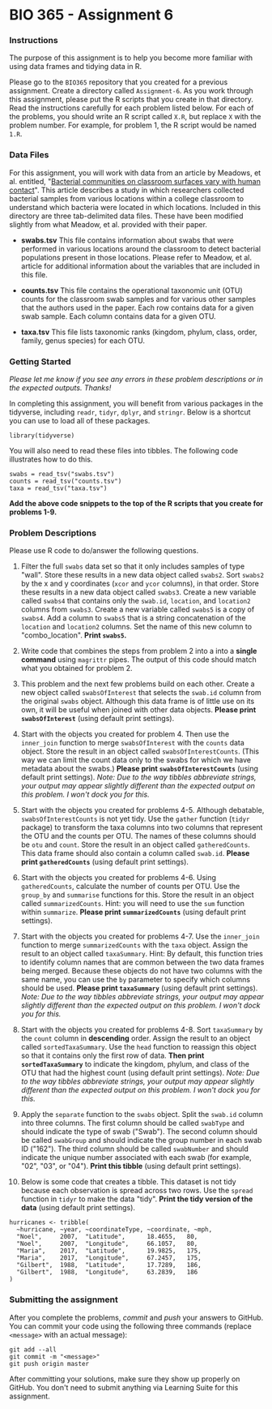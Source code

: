 # BIO 365 - Assignment 6

### Instructions

The purpose of this assignment is to help you become more familiar with using data frames and tidying data in R.

Please go to the `BIO365` repository that you created for a previous assignment. Create a directory called `Assignment-6`. As you work through this assignment, please put the R scripts that you create in that directory. Read the instructions carefully for each problem listed below. For each of the problems, you should write an R script called `X.R`, but replace `X` with the problem number. For example, for problem 1, the R script would be named `1.R`.

### Data Files

For this assignment, you will work with data from an article by Meadows, et al. entitled, "[Bacterial communities on classroom surfaces vary with human contact](https://www.ncbi.nlm.nih.gov/pubmed/24602274)". This article describes a study in which researchers collected bacterial samples from various locations within a college classroom to understand which bacteria were located in which locations. Included in this directory are three tab-delimited data files. These have been modified slightly from what Meadow, et al. provided with their paper.

* **swabs.tsv** This file contains information about swabs that were performed in various locations around the classroom to detect bacterial populations present in those locations. Please refer to Meadow, et al. article for additional information about the variables that are included in this file.

* **counts.tsv** This file contains the operational taxonomic unit (OTU) counts for the classroom swab samples and for various other samples that the authors used in the paper. Each row contains data for a given swab sample. Each column contains data for a given OTU.

* **taxa.tsv** This file lists taxonomic ranks (kingdom, phylum, class, order, family, genus species) for each OTU.

### Getting Started

*Please let me know if you see any errors in these problem descriptions or in the expected outputs. Thanks!*

In completing this assignment, you will benefit from various packages in the tidyverse, including `readr`, `tidyr`, `dplyr`, and `stringr`. Below is a shortcut you can use to load all of these packages.

```
library(tidyverse)
```

You will also need to read these files into tibbles. The following code illustrates how to do this.

```
swabs = read_tsv("swabs.tsv")
counts = read_tsv("counts.tsv")
taxa = read_tsv("taxa.tsv")
```

**Add the above code snippets to the top of the R scripts that you create for problems 1-9.**

### Problem Descriptions

Please use R code to do/answer the following questions.

1. Filter the full `swabs` data set so that it only includes samples of type "wall". Store these results in a new data object called `swabs2`. Sort `swabs2` by the x and y coordinates (`xcor` and `ycor` columns), in that order. Store these results in a new data object called `swabs3`. Create a new variable called `swabs4` that contains only the `swab.id`, `location`, and `location2` columns from `swabs3`. Create a new variable called `swabs5` is a copy of `swabs4`. Add a column to `swabs5` that is a string concatenation of the `location` and `location2` columns. Set the name of this new column to "combo_location". **Print `swabs5`.**

2. Write code that combines the steps from problem 2 into a into a **single command** using `magrittr` pipes. The output of this code should match what you obtained for problem 2.

3. This problem and the next few problems build on each other. Create a new object called `swabsOfInterest` that selects the `swab.id` column from the original `swabs` object. Although this data frame is of little use on its own, it will be useful when joined with other data objects. **Please print `swabsOfInterest`** (using default print settings).
    
4. Start with the objects you created for problem 4. Then use the `inner_join` function to merge `swabsOfInterest` with the `counts` data object. Store the result in an object called `swabsOfInterestCounts`. (This way we can limit the count data only to the swabs for which we have metadata about the swabs.) **Please print `swabsOfInterestCounts`** (using default print settings). *Note: Due to the way tibbles abbreviate strings, your output may appear slightly different than the expected output on this problem. I won't dock you for this.*

5. Start with the objects you created for problems 4-5. Although debatable, `swabsOfInterestCounts` is not yet tidy. Use the `gather` function (`tidyr` package) to transform the taxa columns into two columns that represent the OTU and the counts per OTU. The names of these columns should be `otu` and `count`. Store the result in an object called `gatheredCounts`. This data frame should also contain a column called `swab.id`. **Please print `gatheredCounts`** (using default print settings).

6. Start with the objects you created for problems 4-6. Using `gatheredCounts`, calculate the number of counts per OTU. Use the `group_by` and `summarise` functions for this. Store the result in an object called `summarizedCounts`. Hint: you will need to use the `sum` function within `summarize`. **Please print `summarizedCounts`** (using default print settings).

7. Start with the objects you created for problems 4-7. Use the `inner_join` function to merge `summarizedCounts` with the `taxa` object. Assign the result to an object called `taxaSummary`. Hint: By default, this function tries to identify column names that are common between the two data frames being merged. Because these objects do not have two columns with the same name, you can use the `by` parameter to specify which columns should be used. **Please print `taxaSummary`** (using default print settings). *Note: Due to the way tibbles abbreviate strings, your output may appear slightly different than the expected output on this problem. I won't dock you for this.*

8. Start with the objects you created for problems 4-8. Sort `taxaSummary` by the `count` column in **descending** order. Assign the result to an object called `sortedTaxaSummary`. Use the `head` function to reassign this object so that it contains only the first row of data. **Then print `sortedTaxaSummary`** to indicate the kingdom, phylum, and class of the OTU that had the highest count (using default print settings). *Note: Due to the way tibbles abbreviate strings, your output may appear slightly different than the expected output on this problem. I won't dock you for this.*

9. Apply the `separate` function to the `swabs` object. Split the `swab.id` column into three columns. The first column should be called `swabType` and should indicate the type of swab ("Swab"). The second column should be called `swabGroup` and should indicate the group number in each swab ID ("162"). The third column should be called `swabNumber` and should indicate the unique number associated with each swab (for example, "02", "03", or "04"). **Print this tibble**  (using default print settings).

10. Below is some code that creates a tibble. This dataset is not tidy because each observation is spread across two rows. Use the `spread` function in `tidyr` to make the data "tidy". **Print the tidy version of the data** (using default print settings).

```
hurricanes <- tribble(
  ~hurricane, ~year, ~coordinateType, ~coordinate, ~mph,
  "Noel",     2007,  "Latitude",      18.4655,   80,
  "Noel",     2007,  "Longitude",     66.1057,   80,
  "Maria",    2017,  "Latitude",      19.9825,   175,
  "Maria",    2017,  "Longitude",     67.2457,   175,
  "Gilbert",  1988,  "Latitude",      17.7289,   186,
  "Gilbert",  1988,  "Longitude",     63.2839,   186
)
```

### Submitting the assignment

After you complete the problems, *commit* and *push* your answers to GitHub. You can commit your code using the following three commands (replace `<message>` with an actual message):

```
git add --all
git commit -m "<message>"
git push origin master
```

After committing your solutions, make sure they show up properly on GitHub. You don't need to submit anything via Learning Suite for this assignment.
